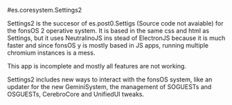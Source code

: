 #es.coresystem.Settings2

Settings2 is the succesor of es.post0.Settigs (Source code not avaiable) for the fonsOS 2 operative system.
It is based in the same css and html as Settings, but it uses NeutralinoJS ins stead of ElectronJS because it is much faster and since fonsOS y is mostly based in JS apps, running multiple chromium instances is a mess.

This app is incomplete and mostly all features are not working.

Settings2 includes new ways to interact with the fonsOS system, like an updater for the new GeminiSystem, the management of SOGUESTs and OSGUESTs, CerebroCore and UnifiedUI tweaks.
